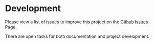 # Development

Please view a list of issues to improve this project on the [Github Issues](https://github.com/aidecentralized/sonar/issues) Page. 

There are open tasks for both documentation and project development.